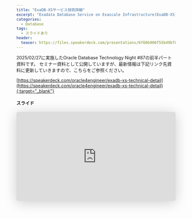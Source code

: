 ```yaml
---
title: "ExaDB-XSサービス技術詳細"
excerpt: "Exadata Database Service on Exascale Infrastructure(ExaDB-XS)サービス技術詳細資料です。 "
categories:
  - Database
tags:
  - スライドあり
header:
  teaser: https://files.speakerdeck.com/presentations/6f60b906f55b49bf88701f43f754cc52/slide_0.jpg
---
```


2025/02/27に実施したOracle Database Technology Night #87の前半パート資料です。
セミナー資料として公開していますが、最新情報は下記リンク先資料に更新していきますので、こちらをご参照ください。

[https://speakerdeck.com/oracle4engineer/exadb-xs-technical-detail](https://speakerdeck.com/oracle4engineer/exadb-xs-technical-detail){:target="_blank"}

#### スライド

<div style="max-width:768px">

<!-- Speakerdeckから Embeded リンク (iFrame) を取得して貼り付け (ここから) -->

<iframe class="speakerdeck-iframe" frameborder="0" src="https://speakerdeck.com/player/6f60b906f55b49bf88701f43f754cc52" title="Exadata Database Service on Exascale Infrastructure(ExaDB-XS) サービス技術詳細" allowfullscreen="true" style="border: 0px; background: padding-box padding-box rgba(0, 0, 0, 0.1); margin: 0px; padding: 0px; border-radius: 6px; box-shadow: rgba(0, 0, 0, 0.2) 0px 5px 40px; width: 100%; height: auto; aspect-ratio: 560 / 315;" data-ratio="1.7777777777777777"></iframe>

<!-- Speakerdeckから Embeded リンク (iFrame) を取得して貼り付け (ここまで) -->

</div>